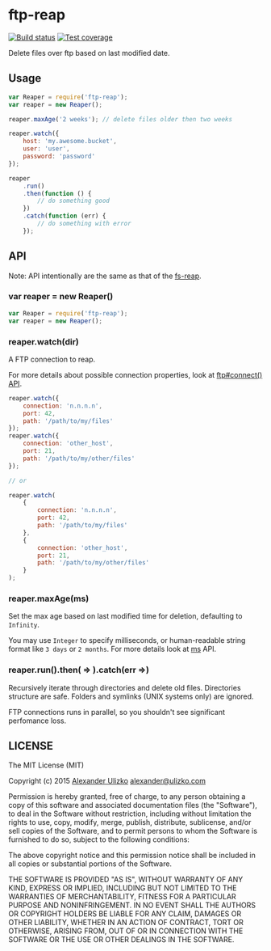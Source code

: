 # ftp-reap

[![Build status][travis-image]][travis-url]
[![Test coverage][coveralls-image]][coveralls-url]

Delete files over ftp based on last modified date.

## Usage

```js
var Reaper = require('ftp-reap');
var reaper = new Reaper();

reaper.maxAge('2 weeks'); // delete files older then two weeks

reaper.watch({
    host: 'my.awesome.bucket',
    user: 'user',
    password: 'password'
});

reaper
    .run()
    .then(function () {
        // do something good
    })
    .catch(function (err) {
        // do something with error
    });
```

## API

Note: API intentionally are the same as that of the [fs-reap][fs-reap-url].

### var reaper = new Reaper()

```js
var Reaper = require('ftp-reap');
var reaper = new Reaper();
```

### reaper.watch(dir)

A FTP connection to reap.

For more details about possible connection properties, look at [ftp#connect() API][ftp-url].

```js
reaper.watch({
    connection: 'n.n.n.n',
    port: 42,
    path: '/path/to/my/files'
});
reaper.watch({
    connection: 'other_host',
    port: 21,
    path: '/path/to/my/other/files'
});

// or

reaper.watch(
    {
        connection: 'n.n.n.n',
        port: 42,
        path: '/path/to/my/files'
    },
    {
        connection: 'other_host',
        port: 21,
        path: '/path/to/my/other/files'
    }
);
```

### reaper.maxAge(ms)

Set the max age based on last modified time for deletion, defaulting to `Infinity`.

You may use `Integer` to specify milliseconds, or human-readable string format like `3 days` or `2 months`.
For more details look at [ms][ms-url] API.

### reaper.run().then( => ).catch(err =>)

Recursively iterate through directories and delete old files.
Directories structure are safe. Folders and symlinks (UNIX systems only) are ignored.

FTP connections runs in parallel, so you shouldn't see significant perfomance loss.

## LICENSE

The MIT License (MIT)

Copyright (c) 2015 [Alexander Ulizko][ulizko-url] [alexander@ulizko.com][mail-link]

Permission is hereby granted, free of charge, to any person obtaining a copy
of this software and associated documentation files (the "Software"), to deal
in the Software without restriction, including without limitation the rights
to use, copy, modify, merge, publish, distribute, sublicense, and/or sell
copies of the Software, and to permit persons to whom the Software is
furnished to do so, subject to the following conditions:

The above copyright notice and this permission notice shall be included in
all copies or substantial portions of the Software.

THE SOFTWARE IS PROVIDED "AS IS", WITHOUT WARRANTY OF ANY KIND, EXPRESS OR
IMPLIED, INCLUDING BUT NOT LIMITED TO THE WARRANTIES OF MERCHANTABILITY,
FITNESS FOR A PARTICULAR PURPOSE AND NONINFRINGEMENT. IN NO EVENT SHALL THE
AUTHORS OR COPYRIGHT HOLDERS BE LIABLE FOR ANY CLAIM, DAMAGES OR OTHER
LIABILITY, WHETHER IN AN ACTION OF CONTRACT, TORT OR OTHERWISE, ARISING FROM,
OUT OF OR IN CONNECTION WITH THE SOFTWARE OR THE USE OR OTHER DEALINGS IN
THE SOFTWARE.

[fs-reap-url]: https://www.npmjs.com/package/fs-reap
[ms-url]: https://www.npmjs.com/package/ms
[ftp-url]: https://www.npmjs.com/package/ftp#methods
[ulizko-url]: http://ulizko.com
[mail-link]: mailto:alexander@ulizko.com
[travis-image]: https://img.shields.io/travis/aulizko/ftp-reap.svg?style=flat-square
[travis-url]: https://travis-ci.org/aulizko/ftp-reap
[coveralls-image]: https://img.shields.io/coveralls/aulizko/ftp-reap.svg?style=flat-square
[coveralls-url]: https://coveralls.io/r/aulizko/ftp-reap
